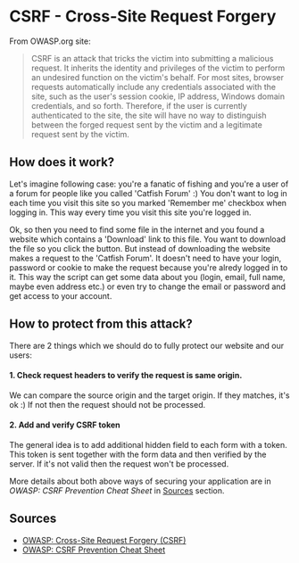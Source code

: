 # CSRF - Cross-Site Request Forgery

From OWASP.org site:

> CSRF is an attack that tricks the victim into submitting a malicious request. It inherits the identity and privileges of the victim to perform an undesired function on the victim's behalf. For most sites, browser requests automatically include any credentials associated with the site, such as the user's session cookie, IP address, Windows domain credentials, and so forth. Therefore, if the user is currently authenticated to the site, the site will have no way to distinguish between the forged request sent by the victim and a legitimate request sent by the victim.

## How does it work?

Let's imagine following case: you're a fanatic of fishing and you're a user of a forum for people like you called 'Catfish Forum' :) You don't want to log in each time you visit this site so you marked 'Remember me' checkbox when logging in. This way every time you visit this site you're logged in.

Ok, so then you need to find some file in the internet and you found a website which contains a 'Download' link to this file. You want to download the file so you click the button. But instead of downloading the website makes a request to the 'Catfish Forum'. It doesn't need to have your login, password or cookie to make the request because you're alredy logged in to it. This way the script can get some data about you (login, email, full name, maybe even address etc.) or even try to change the email or password and get access to your account.

## How to protect from this attack?

There are 2 things which we should do to fully protect our website and our users:

#### 1. Check request headers to verify the request is same origin.
We can compare the source origin and the target origin. If they matches, it's ok :) If not then the request should not be processed.

#### 2. Add and verify CSRF token
The general idea is to add additional hidden field to each form with a token. This token is sent together with the form data and then verified by the server. If it's not valid then the request won't be processed.

More details about both above ways of securing your application are in *OWASP: CSRF Prevention Cheat Sheet* in [Sources](#sources) section.

## Sources

- [OWASP: Cross-Site Request Forgery (CSRF)](https://www.owasp.org/index.php/Cross-Site_Request_Forgery_(CSRF))
- [OWASP: CSRF Prevention Cheat Sheet](https://www.owasp.org/index.php/Cross-Site_Request_Forgery_(CSRF)_Prevention_Cheat_Sheet)

